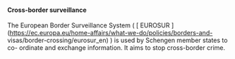 ####  Cross-border surveillance

The European Border Surveillance System ( [ EUROSUR
](https://ec.europa.eu/home-affairs/what-we-do/policies/borders-and-
visas/border-crossing/eurosur_en) ) is used by Schengen member states to co-
ordinate and exchange information. It aims to stop cross-border crime.
